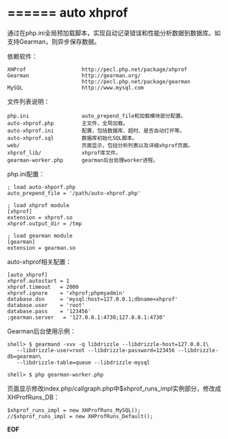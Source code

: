 ======
auto xhprof
======

通过在php.ini全局预加载脚本，实现自动记录错误和性能分析数据到数据库。如支持Gearman，则异步保存数据。

依赖软件：

    XHProf                  http://pecl.php.net/package/xhprof
    Gearman                 http://gearman.org/
                            http://pecl.php.net/package/gearman
    MySQL                   http://www.mysql.com

文件列表说明：

    php.ini                 auto_prepend_file和加载模块部分配置。
    auto-xhprof.php         主文件，全局加载。
    auto-xhprof.ini         配置，包括数据库、超时、是否自动打开等。
    auto-xhprof.sql         数据库初始化SQL脚本。
    web/                    页面显示，包括分析列表以及详细xhprof页面。
    xhprof_lib/             xhprof库文件。
    gearman-worker.php      gearman后台处理worker进程。


php.ini配置：

    ; load auto-xhporf.php
    auto_prepend_file = '/path/auto-xhprof.php'

    ; load xhprof module
    [xhprof]
    extension = xhprof.so
    xhprof.output_dir = /tmp

    ; load gearman module
    [gearman]
    extension = gearman.so

auto-xhprof相关配置：

    [auto_xhprof]
    xhprof.autostart = 1
    xhprof.timeout   = 2000
    xhprof.ignore    = 'xhprof;phpmyadmin'
    database.dsn     = 'mysql:host=127.0.0.1;dbname=xhprof'
    database.user    = 'root'
    database.pass    = '123456'
    ;gearman.server   = '127.0.0.1:4730;127.0.0.1:4730'


Gearman后台使用示例：

    shell> $ gearmand -vvv -q libdrizzle --libdrizzle-host=127.0.0.1\
       --libdrizzle-user=root --libdrizzle-password=123456 --libdrizzle-db=gearman\
       --libdrizzle-table=queue --libdrizzle-mysql

    shell> $ php gearman-worker.php


页面显示修改index.php/callgraph.php中$xhprof_runs_impl实例部分，修改成XHProfRuns_DB：

    $xhprof_runs_impl = new XHProfRuns_MySQL();
    //$xhprof_runs_impl = new XHProfRuns_Default();


__EOF__
